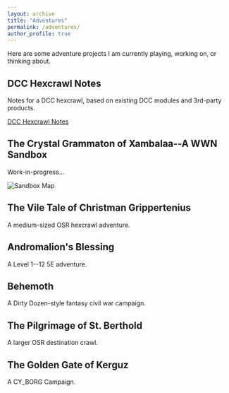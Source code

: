 ```yaml
---
layout: archive
title: "Adventures"
permalink: /adventures/
author_profile: true
---
```


Here are some adventure projects I am currently playing, working on, or thinking about.


## DCC Hexcrawl Notes
Notes for a DCC hexcrawl, based on existing DCC modules and 3rd-party products.

[DCC Hexcrawl Notes](https://theophrastus-b0mbastus.github.io/dcc-hexcrawl/)

## The Crystal Grammaton of Xambalaa--A WWN Sandbox

Work-in-progress...

![Sandbox Map](http://theophrastus-b0mbastus.github.io/images/wwn_map.png)


## The Vile Tale of Christman Grippertenius
A medium-sized OSR hexcrawl adventure.


## Andromalion's Blessing

A Level 1--12 5E adventure.

## Behemoth
A Dirty Dozen-style fantasy civil war campaign.

## The Pilgrimage of St. Berthold
A larger OSR destination crawl.

## The Golden Gate of Kerguz
A CY_BORG Campaign.
